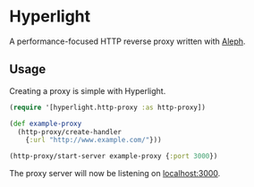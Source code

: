 # Hyperlight

A performance-focused HTTP reverse proxy written with [Aleph](http://aleph.io).

## Usage

Creating a proxy is simple with Hyperlight.

```clj
(require '[hyperlight.http-proxy :as http-proxy])

(def example-proxy
  (http-proxy/create-handler
    {:url "http://www.example.com/"}))

(http-proxy/start-server example-proxy {:port 3000})
```

The proxy server will now be listening on [localhost:3000](http://localhost:3000).
